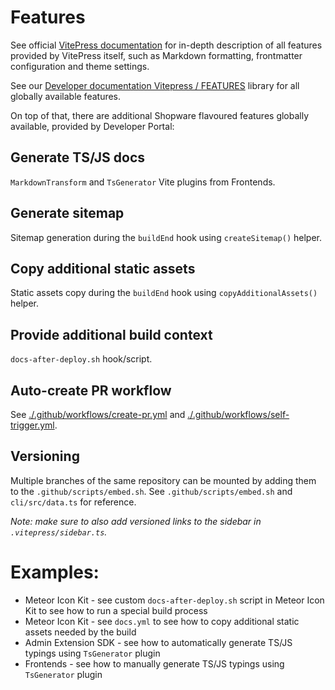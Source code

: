# Features

See official [VitePress documentation](https://vitepress.vuejs.org/) for in-depth description of all features provided
by VitePress itself, such as Markdown formatting, frontmatter configuration and theme settings.

See our [Developer documentation Vitepress / FEATURES](https://github.com/shopware/developer-documentation-vitepress)
library for all globally available features.

On top of that, there are additional Shopware flavoured features globally available, provided by Developer Portal:

## Generate TS/JS docs

`MarkdownTransform` and `TsGenerator` Vite plugins from Frontends.

## Generate sitemap

Sitemap generation during the `buildEnd` hook using `createSitemap()` helper.

## Copy additional static assets

Static assets copy during the `buildEnd` hook using `copyAdditionalAssets()` helper.

## Provide additional build context

`docs-after-deploy.sh` hook/script.

## Auto-create PR workflow

See [./.github/workflows/create-pr.yml](./.github/workflows/create-pr.yml)
and [./.github/workflows/self-trigger.yml](./.github/workflows/self-trigger.yml).

## Versioning

Multiple branches of the same repository can be mounted by adding them to the `.github/scripts/embed.sh`. See
`.github/scripts/embed.sh` and `cli/src/data.ts` for reference.

_Note: make sure to also add versioned links to the sidebar in `.vitepress/sidebar.ts`._

# Examples:

- Meteor Icon Kit - see custom `docs-after-deploy.sh` script in Meteor Icon Kit to see how to run a special build
  process
- Meteor Icon Kit - see `docs.yml` to see how to copy additional static assets needed by the build
- Admin Extension SDK - see how to automatically generate TS/JS typings using `TsGenerator` plugin
- Frontends - see how to manually generate TS/JS typings using `TsGenerator` plugin